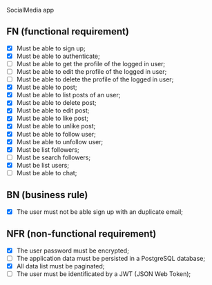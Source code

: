 SocialMedia app

## FN (functional requirement)

- [x] Must be able to sign up;
- [x] Must be able to authenticate;
- [ ] Must be able to get the profile of the logged in user;
- [ ] Must be able to edit the profile of the logged in user;
- [ ] Must be able to delete the profile of the logged in user;
- [x] Must be able to post;
- [x] Must be able to list posts of an user;
- [x] Must be able to delete post;
- [x] Must be able to edit post;
- [x] Must be able to like post;
- [x] Must be able to unlike post;
- [x] Must be able to follow user;
- [x] Must be able to unfollow user;
- [x] Must be list followers;
- [ ] Must be search followers;
- [x] Must be list users;
- [ ] Must be able to chat;

## BN (business rule)
- [x] The user must not be able sign up with an duplicate email;

## NFR (non-functional requirement)
- [x] The user password must be encrypted;
- [ ] The application data must be persisted in a PostgreSQL database;
- [x] All data list must be paginated;
- [ ] The user must be identificated by a JWT (JSON Web Token);
